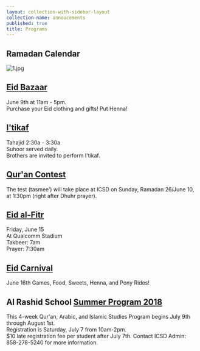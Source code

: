 ```yaml
---
layout: collection-with-sidebar-layout
collection-name: annoucements
published: true
title: Programs
---
```

## Ramadan Calendar
![1.jpg]({{site.baseurl}}/media/1.jpg)

## [Eid Bazaar](http://www.icsd.org/events/eid-bazaar)
June 9th at 11am - 5pm.  
Purchase your Eid clothing and gifts! Put Henna!

## [I'tikaf](http://www.icsd.org/events/itikaf)
Tahajid 2:30a - 3:30a  
Suhoor served daily.  
Brothers are invited to perform I'tikaf.

## [Qur'an Contest](http://www.icsd.org/events/qur-an-contest-1439-2018)
The test (tasmee’) will take place at ICSD on Sunday, Ramadan 26/June 10, at 1:30pm (right after Dhuhr prayer).

## [Eid al-Fitr](http://www.icsd.org/events/eid-al-fitr)
Friday, June 15  
At Qualcomm Stadium  
Takbeer: 7am  
Prayer: 7:30am

## [Eid Carnival](http://www.icsd.org/events/eid-carnival)
June 16th
Games, Food, Sweets, Henna, and Pony Rides!

## Al Rashid School [Summer Program 2018](http://www.icsd.org/events/alrashid-summer-program)
This 4-week Qur'an, Arabic, and Islamic Studies Program begins July 9th through August 1st.  
Registration is Saturday, July 7 from 10am-2pm.  
$10 late registration fee per student after July 7th.
Contact ICSD Admin: 858-278-5240 for more information.
